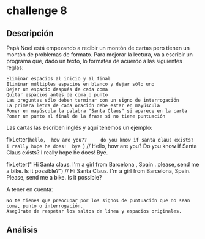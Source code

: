 # challenge 8
## Descripción
Papá Noel está empezando a recibir un montón de cartas pero tienen un montón de problemas de formato. Para mejorar la lectura, va a escribir un programa que, dado un texto, lo formatea de acuerdo a las siguientes reglas:

    Eliminar espacios al inicio y al final
    Eliminar múltiples espacios en blanco y dejar sólo uno
    Dejar un espacio después de cada coma
    Quitar espacios antes de coma o punto
    Las preguntas sólo deben terminar con un signo de interrogación
    La primera letra de cada oración debe estar en mayúscula
    Poner en mayúscula la palabra "Santa Claus" si aparece en la carta
    Poner un punto al final de la frase si no tiene puntuación

Las cartas las escriben inglés y aquí tenemos un ejemplo:

fixLetter(` hello,  how are you??     do you know if santa claus exists?  i really hope he does!  bye  `)
// Hello, how are you? Do you know if Santa Claus exists? I really hope he does! Bye.

fixLetter("  Hi Santa claus. I'm a girl from Barcelona , Spain . please, send me a bike.  Is it possible?")
// Hi Santa Claus. I'm a girl from Barcelona, Spain. Please, send me a bike. Is it possible?

A tener en cuenta:

    No te tienes que preocupar por los signos de puntuación que no sean coma, punto o interrogación.
    Asegúrate de respetar los saltos de línea y espacios originales.

## Análisis
